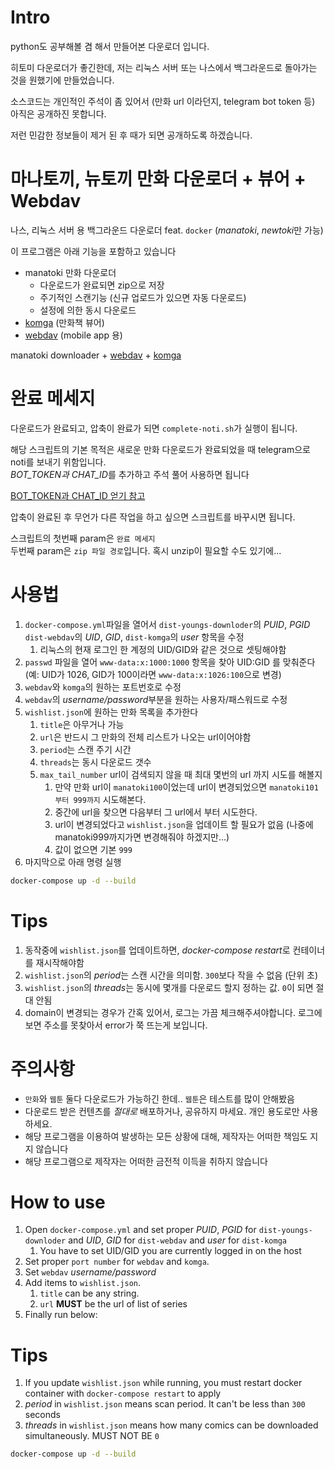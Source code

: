 # Intro

python도 공부해볼 겸 해서 만들어본 다운로더 입니다.

히토미 다운로더가 좋긴한데, 저는 리눅스 서버 또는 나스에서 백그라운드로 돌아가는 것을 원했기에 만들었습니다.

소스코드는 개인적인 주석이 좀 있어서 (만화 url 이라던지, telegram bot token 등) 아직은 공개하진 못합니다.

저런 민감한 정보들이 제거 된 후 때가 되면 공개하도록 하겠습니다.

# 마나토끼, 뉴토끼 만화 다운로더 + 뷰어 + Webdav

나스, 리눅스 서버 용 백그라운드 다운로더 feat. `docker` (_manatoki_, *newtoki*만 가능)

이 프로그램은 아래 기능을 포함하고 있습니다

- manatoki 만화 다운로더
  - 다운로드가 완료되면 zip으로 저장
  - 주기적인 스캔기능 (신규 업로드가 있으면 자동 다운로드)
  - 설정에 의한 동시 다운로드
- [komga](https://komga.org/) (만화책 뷰어)
- [webdav](https://hub.docker.com/r/ugeek/webdav) (mobile app 용)

manatoki downloader + [webdav](https://hub.docker.com/r/ugeek/webdav) + [komga](https://komga.org/)

# 완료 메세지

다운로드가 완료되고, 압축이 완료가 되면 `complete-noti.sh`가 실행이 됩니다.

해당 스크립트의 기본 목적은 새로운 만화 다운로드가 완료되었을 때 telegram으로 noti를 보내기 위함입니다.  
*BOT_TOKEN과 CHAT_ID*를 추가하고 주석 풀어 사용하면 됩니다

[BOT_TOKEN과 CHAT_ID 얻기 참고](https://gabrielkim.tistory.com/entry/Telegram-Bot-Token-%EB%B0%8F-Chat-Id-%EC%96%BB%EA%B8%B0)

압축이 완료된 후 무언가 다른 작업을 하고 싶으면 스크립트를 바꾸시면 됩니다.

스크립트의 첫번째 param은 `완료 메세지`  
두번째 param은 `zip 파일 경로`입니다. 혹시 unzip이 필요할 수도 있기에...

# 사용법

1. `docker-compose.yml`파일을 열어서 `dist-youngs-downloder`의 _PUID_, _PGID_ `dist-webdav`의 _UID_, _GID_, `dist-komga`의 _user_ 항목을 수정
   1. 리눅스의 현재 로그인 한 계정의 UID/GID와 같은 것으로 셋팅해야함
1. `passwd` 파일을 열어 `www-data:x:1000:1000` 항목을 찾아 UID:GID 를 맞춰준다 (예: UID가 1026, GID가 100이라면 `www-data:x:1026:100`으로 변경)
1. `webdav`와 `komga`의 원하는 포트번호로 수정
1. `webdav`의 *username/password*부분을 원하는 사용자/패스워드로 수정
1. `wishlist.json`에 원하는 만화 목록을 추가한다
   1. `title`은 아무거나 가능
   1. `url`은 반드시 그 만화의 전체 리스트가 나오는 url이어야함
   1. `period`는 스캔 주기 시간
   1. `threads`는 동시 다운로드 갯수
   1. `max_tail_number` url이 검색되지 않을 때 최대 몇번의 url 까지 시도를 해볼지
      1. 만약 만화 url이 `manatoki100`이었는데 url이 변경되었으면 `manatoki101 부터 999까지` 시도해본다.
      1. 중간에 url을 찾으면 다음부터 그 url에서 부터 시도한다.
      1. url이 변경되었다고 `wishlist.json`을 업데이트 할 필요가 없음 (나중에 manatoki999까지가면 변경해줘야 하겠지만...)
      1. 값이 없으면 기본 `999`
1. 마지막으로 아래 명령 실행

```sh
docker-compose up -d --build
```

# Tips

1. 동작중에 `wishlist.json`를 업데이트하면, *docker-compose restart*로 컨테이너를 재시작해야함
1. `wishlist.json`의 *period*는 스캔 시간을 의미함. `300`보다 작을 수 없음 (단위 초)
1. `wishlist.json`의 *threads*는 동시에 몇개를 다운로드 할지 정하는 값. `0`이 되면 절대 안됨
1. domain이 변경되는 경우가 간혹 있어서, 로그는 가끔 체크해주셔야합니다. 로그에 보면 주소를 못찾아서 error가 쭉 뜨는게 보입니다.

# 주의사항

- `만화`와 `웹툰` 둘다 다운로드가 가능하긴 한데.. `웹툰`은 테스트를 많이 안해봤음
- 다운로드 받은 컨텐츠를 _절대로_ 배포하거나, 공유하지 마세요. 개인 용도로만 사용하세요.
- 해당 프로그램을 이용하여 발생하는 모든 상황에 대해, 제작자는 어떠한 책임도 지지 않습니다
- 해당 프로그램으로 제작자는 어떠한 금전적 이득을 취하지 않습니다

# How to use

1. Open `docker-compose.yml` and set proper _PUID_, _PGID_ for `dist-youngs-downloder` and _UID_, _GID_ for `dist-webdav` and _user_ for `dist-komga`
   1. You have to set UID/GID you are currently logged in on the host
1. Set proper `port number` for `webdav` and `komga`.
1. Set `webdav` _username/password_
1. Add items to `wishlist.json`.
   1. `title` can be any string.
   1. `url` **MUST** be the url of list of series
1. Finally run below:

# Tips

1. If you update `wishlist.json` while running, you must restart docker container with `docker-compose restart` to apply
1. _period_ in `wishlist.json` means scan period. It can't be less than `300` seconds
1. _threads_ in `wishlist.json` means how many comics can be downloaded simultaneously. MUST NOT BE `0`

```sh
docker-compose up -d --build
```
